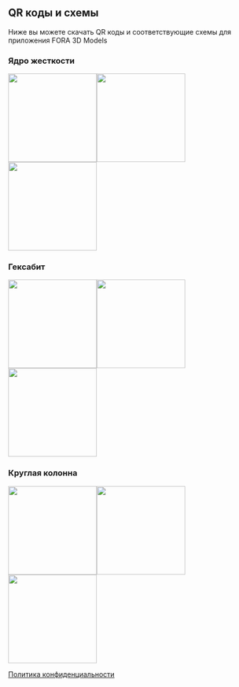 ## QR коды и схемы

Ниже вы можете скачать QR коды и соответствующие схемы для приложения FORA 3D Models

### Ядро жесткости
<img src="https://pavlenkodr.github.io/FORA3DModels/images/IMG_6599.jpg" height="180"><img src="https://pavlenkodr.github.io/FORA3DModels/images/2G9BIcJUCyQ.jpg" height="180"><img src="https://pavlenkodr.github.io/FORA3DModels/images/JUTzxG3Fy3w.jpg" height="180">

### Гексабит
<img src="https://pavlenkodr.github.io/FORA3DModels/images/IMG_6600.jpg" height="180"><img src="https://pavlenkodr.github.io/FORA3DModels/images/gHhdP2ymOjw.jpg" height="180"><img src="https://pavlenkodr.github.io/FORA3DModels/images/1E2155dfr0w.jpg" height="180">

### Круглая колонна
<img src="https://pavlenkodr.github.io/FORA3DModels/images/IMG_6601.jpg" height="180"><img src="https://pavlenkodr.github.io/FORA3DModels/images/n9gEWSSXFMA.jpg" height="180"><img src="https://pavlenkodr.github.io/FORA3DModels/images/j2M05cU6ZZ8.jpg" height="180">

[Политика конфиденциальности](index)
